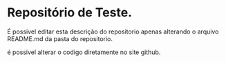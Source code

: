 # Repositório de Teste.
É possivel editar esta descrição do repositorio apenas alterando o arquivo README.md da pasta do repositorio.

é possivel alterar o codigo diretamente no site github.